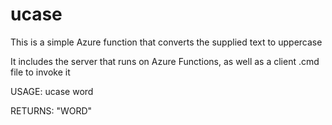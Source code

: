 # ucase
This is a simple Azure function that converts the supplied text to uppercase

It includes the server that runs on Azure Functions, as well as a client .cmd file to invoke it

USAGE:
ucase word

RETURNS:
"WORD"
